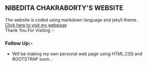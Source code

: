 ## NIBEDITA CHAKRABORTY'S WEBSITE
The website is coded using markdown language and jekyll theme.  
[Click here to visit my webpage](https://nivirocks.github.io/)  
Thank You For Visiting ✨

### Follow Up:-
- Will be making my own personal web page using HTML,CSS and BOOTSTRAP soon...

